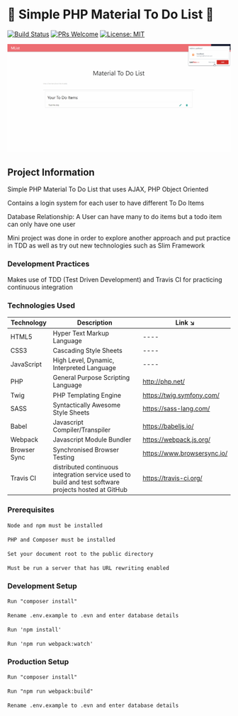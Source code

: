 # 📝 Simple PHP Material To Do List 📝

[![Build Status](https://travis-ci.org/luvuong-le/material-php-todolist.svg?branch=master)](https://travis-ci.org/luvuong-le/material-php-todolist)
[![PRs Welcome](https://img.shields.io/badge/PRs-welcome-brightgreen.svg?style=flat-square)](http://makeapullrequest.com)
[![License: MIT](https://img.shields.io/badge/License-MIT-blue.svg)](https://opensource.org/licenses/MIT)

![Material To Do List Demo](/src/images/mtodo.gif)

## Project Information

Simple PHP Material To Do List that uses AJAX, PHP Object Oriented

Contains a login system for each user to have different To Do Items

Database Relationship: A User can have many to do items but a todo item can only have one user

Mini project was done in order to explore another approach and put practice in TDD as well as try out new technologies such as Slim Framework

### Development Practices

Makes use of TDD (Test Driven Development) and Travis CI for practicing continuous integration

### Technologies Used

| Technology   | Description                                                                                          | Link ↘️                     |
| ------------ | ---------------------------------------------------------------------------------------------------- | --------------------------- |
| HTML5        | Hyper Text Markup Language                                                                           | ----                        |
| CSS3         | Cascading Style Sheets                                                                               | ----                        |
| JavaScript   | High Level, Dynamic, Interpreted Language                                                            | ----                        |
| PHP          | General Purpose Scripting Language                                                                   | http://php.net/             |
| Twig         | PHP Templating Engine                                                                                | https://twig.symfony.com/   |
| SASS         | Syntactically Awesome Style Sheets                                                                   | https://sass-lang.com/      |
| Babel        | Javascript Compiler/Transpiler                                                                       | https://babeljs.io/         |
| Webpack      | Javascript Module Bundler                                                                            | https://webpack.js.org/     |
| Browser Sync | Synchronised Browser Testing                                                                         | https://www.browsersync.io/ |
| Travis CI    | distributed continuous integration service used to build and test software projects hosted at GitHub | https://travis-ci.org/      |

### Prerequisites

```
Node and npm must be installed

PHP and Composer must be installed

Set your document root to the public directory

Must be run a server that has URL rewriting enabled
```

### Development Setup

```
Run "composer install"

Rename .env.example to .evn and enter database details

Run 'npm install'

Run 'npm run webpack:watch'
```

### Production Setup

```
Run "composer install"

Run "npm run webpack:build"

Rename .env.example to .evn and enter database details
```
